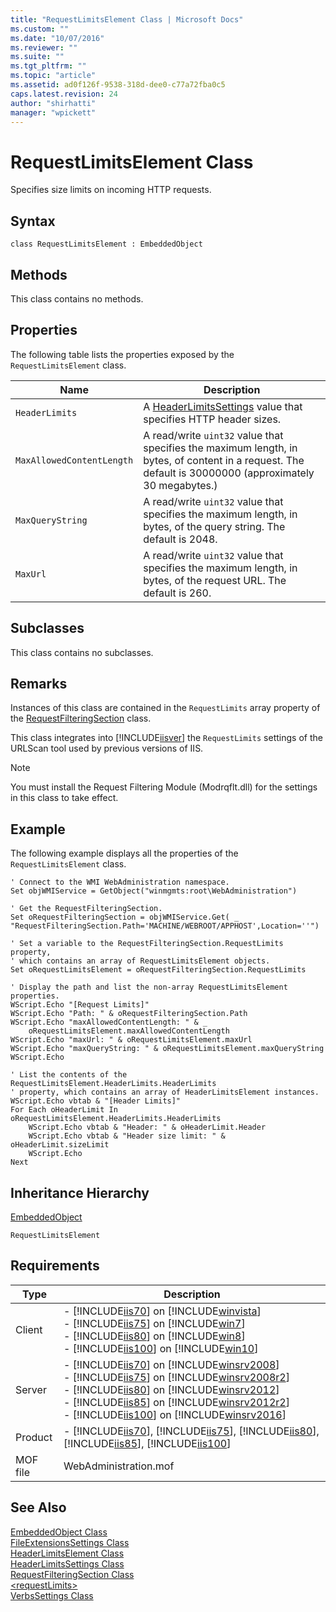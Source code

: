 ```yaml
---
title: "RequestLimitsElement Class | Microsoft Docs"
ms.custom: ""
ms.date: "10/07/2016"
ms.reviewer: ""
ms.suite: ""
ms.tgt_pltfrm: ""
ms.topic: "article"
ms.assetid: ad0f126f-9538-318d-dee0-c77a72fba0c5
caps.latest.revision: 24
author: "shirhatti"
manager: "wpickett"
---
```

# RequestLimitsElement Class
Specifies size limits on incoming HTTP requests.  
  
## Syntax  
  
```vbs  
class RequestLimitsElement : EmbeddedObject  
```  
  
## Methods  
 This class contains no methods.  
  
## Properties  
 The following table lists the properties exposed by the `RequestLimitsElement` class.  
  
|Name|Description|  
|----------|-----------------|  
|`HeaderLimits`|A [HeaderLimitsSettings](../../reference/admin/headerlimitssettings-class.md) value that specifies HTTP header sizes.|  
|`MaxAllowedContentLength`|A read/write `uint32` value that specifies the maximum length, in bytes, of content in a request. The default is 30000000 (approximately 30 megabytes.)|  
|`MaxQueryString`|A read/write `uint32` value that specifies the maximum length, in bytes, of the query string. The default is 2048.|  
|`MaxUrl`|A read/write `uint32` value that specifies the maximum length, in bytes, of the request URL. The default is 260.|  
  
## Subclasses  
 This class contains no subclasses.  
  
## Remarks  
 Instances of this class are contained in the `RequestLimits` array property of the [RequestFilteringSection](../../reference/admin/requestfilteringsection-class.md) class.  
  
 This class integrates into [!INCLUDE[iisver](../../reference/admin/includes/iisver-md.md)] the `RequestLimits` settings of the URLScan tool used by previous versions of IIS.  
  
> [!NOTE]
>  You must install the Request Filtering Module (Modrqflt.dll) for the settings in this class to take effect.  
  
## Example  
 The following example displays all the properties of the `RequestLimitsElement` class.  
  
```  
' Connect to the WMI WebAdministration namespace.  
Set objWMIService = GetObject("winmgmts:root\WebAdministration")  
  
' Get the RequestFilteringSection.  
Set oRequestFilteringSection = objWMIService.Get( _  
"RequestFilteringSection.Path='MACHINE/WEBROOT/APPHOST',Location=''")  
  
' Set a variable to the RequestFilteringSection.RequestLimits property,  
' which contains an array of RequestLimitsElement objects.  
Set oRequestLimitsElement = oRequestFilteringSection.RequestLimits  
  
' Display the path and list the non-array RequestLimitsElement properties.  
WScript.Echo "[Request Limits]"  
WScript.Echo "Path: " & oRequestFilteringSection.Path   
WScript.Echo "maxAllowedContentLength: " & _  
    oRequestLimitsElement.maxAllowedContentLength  
WScript.Echo "maxUrl: " & oRequestLimitsElement.maxUrl  
WScript.Echo "maxQueryString: " & oRequestLimitsElement.maxQueryString  
WScript.Echo   
  
' List the contents of the RequestLimitsElement.HeaderLimits.HeaderLimits  
' property, which contains an array of HeaderLimitsElement instances.  
WScript.Echo vbtab & "[Header Limits]"  
For Each oHeaderLimit In oRequestLimitsElement.HeaderLimits.HeaderLimits  
    WScript.Echo vbtab & "Header: " & oHeaderLimit.Header  
    WScript.Echo vbtab & "Header size limit: " & oHeaderLimit.sizeLimit  
    WScript.Echo   
Next  
```  
  
## Inheritance Hierarchy  
 [EmbeddedObject](../../reference/admin/embeddedobject-class1.md)  
  
 `RequestLimitsElement`  
  
## Requirements  
  
|Type|Description|  
|----------|-----------------|  
|Client|-   [!INCLUDE[iis70](../../reference/admin/includes/iis70-md.md)] on [!INCLUDE[winvista](../../reference/admin/includes/winvista-md.md)]<br />-   [!INCLUDE[iis75](../../reference/admin/includes/iis75-md.md)] on [!INCLUDE[win7](../../reference/admin/includes/win7-md.md)]<br />-   [!INCLUDE[iis80](../../reference/admin/includes/iis80-md.md)] on [!INCLUDE[win8](../../reference/admin/includes/win8-md.md)]<br />-   [!INCLUDE[iis100](../../reference/admin/includes/iis100-md.md)] on [!INCLUDE[win10](../../reference/admin/includes/win10-md.md)]|  
|Server|-   [!INCLUDE[iis70](../../reference/admin/includes/iis70-md.md)] on [!INCLUDE[winsrv2008](../../reference/admin/includes/winsrv2008-md.md)]<br />-   [!INCLUDE[iis75](../../reference/admin/includes/iis75-md.md)] on [!INCLUDE[winsrv2008r2](../../reference/admin/includes/winsrv2008r2-md.md)]<br />-   [!INCLUDE[iis80](../../reference/admin/includes/iis80-md.md)] on [!INCLUDE[winsrv2012](../../reference/admin/includes/winsrv2012-md.md)]<br />-   [!INCLUDE[iis85](../../reference/admin/includes/iis85-md.md)] on [!INCLUDE[winsrv2012r2](../../reference/admin/includes/winsrv2012r2-md.md)]<br />-   [!INCLUDE[iis100](../../reference/admin/includes/iis100-md.md)] on [!INCLUDE[winsrv2016](../../reference/admin/includes/winsrv2016-md.md)]|  
|Product|-   [!INCLUDE[iis70](../../reference/admin/includes/iis70-md.md)], [!INCLUDE[iis75](../../reference/admin/includes/iis75-md.md)], [!INCLUDE[iis80](../../reference/admin/includes/iis80-md.md)], [!INCLUDE[iis85](../../reference/admin/includes/iis85-md.md)], [!INCLUDE[iis100](../../reference/admin/includes/iis100-md.md)]|  
|MOF file|WebAdministration.mof|  
  
## See Also  
 [EmbeddedObject Class](../../reference/admin/embeddedobject-class1.md)   
 [FileExtensionsSettings Class](../../reference/admin/fileextensionssettings-class.md)   
 [HeaderLimitsElement Class](../../reference/admin/headerlimitselement-class.md)   
 [HeaderLimitsSettings Class](../../reference/admin/headerlimitssettings-class.md)   
 [RequestFilteringSection Class](../../reference/admin/requestfilteringsection-class.md)   
 [\<requestLimits>](../../reference/admin/requestlimits-element-for-requestfiltering.md)   
 [VerbsSettings Class](../../reference/admin/verbssettings-class.md)
